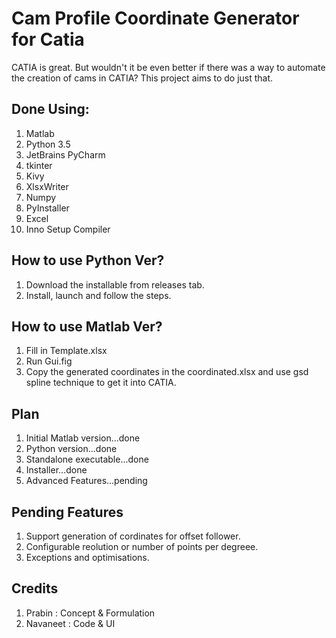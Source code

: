 # Cam Profile Coordinate Generator for Catia
CATIA is great. But wouldn't it be even better if there was a way to automate the creation of cams in CATIA? This project aims to do just that.


## Done Using:
1. Matlab
2. Python 3.5
3. JetBrains PyCharm
4. tkinter
5. Kivy
6. XlsxWriter
7. Numpy
8. PyInstaller
9. Excel
10. Inno Setup Compiler


## How to use Python Ver?
1. Download the installable from releases tab.
2. Install, launch and follow the steps.


## How to use Matlab Ver?
1. Fill in Template.xlsx
2. Run Gui.fig
3. Copy the generated coordinates in the coordinated.xlsx and use gsd spline technique to get it into CATIA.


## Plan
1. Initial Matlab version...done
2. Python version...done
3. Standalone executable...done
4. Installer...done
5. Advanced Features...pending


## Pending Features
1. Support generation of cordinates for offset follower.
2. Configurable reolution or number of points per degreee.
3. Exceptions and optimisations.



## Credits
1. Prabin : Concept & Formulation
2. Navaneet : Code & UI
